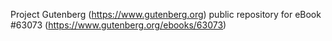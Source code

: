 Project Gutenberg (https://www.gutenberg.org) public repository for
eBook #63073 (https://www.gutenberg.org/ebooks/63073)
